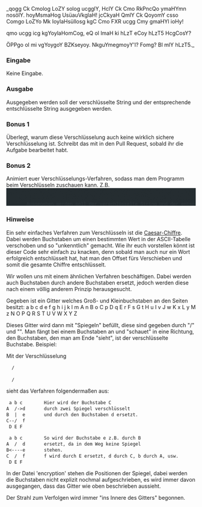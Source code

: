 _qogg Ck Cmolog LoZY solog ucgglY, HclY Ck Cmo RkPncQo ymaHYmn nosölY. hoyMsmaHog UsüauVkglaH! jcCkyaH QmlY Ck QoyomY csso Comgo LoZYo Mk IoylaHsüllosg kgC Cmo FXR ucgg Cmy gmaHYl ioHy!

qmo ucgg icg kgYoylaHomCog, eQ ol lmaH ki hLzT eCoy hLzT5 HcgCosY?

ÖPPgo ol mi vgYoygoY BZKseyoy. NkguYmegmoyY'l? Fomg? Bl mlY hLzT5._

### Eingabe

Keine Eingabe.

### Ausgabe

Ausgegeben werden soll der verschlüsselte String und der entsprechende entschlüsselte String ausgegeben werden.

### Bonus 1

Überlegt, warum diese Verschlüsselung auch keine wirklich sichere Verschlüsselung ist. Schreibt das mit in den Pull Request, sobald ihr die Aufgabe bearbeitet habt.

### Bonus 2

Animiert euer Verschlüsselungs-Verfahren, sodass man dem Programm beim Verschlüsseln zuschauen kann.
Z.B.
![](crypto.gif)

### Hinweise

Ein sehr einfaches Verfahren zum Verschlüsseln ist die [Caesar-Chiffre](https://de.wikipedia.org/wiki/Caesar-Verschl%C3%BCsselung). Dabei werden Buchstaben um einen bestimmten Wert in der ASCII-Tabelle verschoben und so "unkenntlich" gemacht. Wie ihr euch vorstellen könnt ist dieser Code sehr einfach zu knacken, denn sobald man auch nur ein Wort erfolgreich entschlüsselt hat, hat man den Offset fürs Verschieben und somit die gesamte Chiffre entschlüsselt.

Wir wollen uns mit einem ähnlichen Verfahren beschäftigen. Dabei werden auch Buchstaben durch andere Buchstaben ersetzt, jedoch werden diese nach einem völlig anderem Prinzip herausgesucht.

Gegeben ist ein Gitter welches Groß- und Kleinbuchstaben an den Seiten besitzt:
 a b c d e f g h i j k l m
A                         n
B                         o
C                         p
D                         q
E                         r
F                         s
G                         t
H                         u
I                         v
J                         w
K                         x
L                         y
M                         z
 N O P Q R S T U V W X Y Z

Dieses Gitter wird dann mit "Spiegeln" befüllt, diese sind gegeben durch "/" und "\". Man fängt bei einem Buchstaben an und "schauet" in eine Richtung, den Buchstaben, den man am Ende "sieht", ist der verschlüsselte Buchstabe. Beispiel:

Mit der Verschlüsselung
```
  /

  /  
```
sieht das Verfahren folgendermaßen aus:

```
 a b c        Hier wird der Buchstabe C
A  /->d       durch zwei Spiegel verschlüsselt
B  |  e       und durch den Buchstaben d ersetzt.
C--/  f       
 D E F
```

```
 a b c        So wird der Buchstabe e z.B. durch B
A  /  d       ersetzt, da in dem Weg keine Spiegel
B<----e       stehen.
C  /  f       f wird durch E ersetzt, d durch C, b durch A, usw.
 D E F
```

In der Datei 'encryption' stehen die Positionen der Spiegel, dabei werden die Buchstaben nicht explizit nochmal aufgeschrieben, es wird immer davon ausgegangen, dass das Gitter wie oben beschrieben aussieht.

Der Strahl zum Verfolgen wird immer "ins Innere des Gitters" begonnen.

